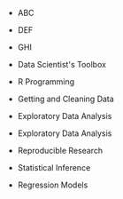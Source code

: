 * ABC
* DEF
* GHI

* Data Scientist's Toolbox

* R Programming

* Getting and Cleaning Data
* Exploratory Data Analysis

* Exploratory Data Analysis

* Reproducible Research

* Statistical Inference

* Regression Models